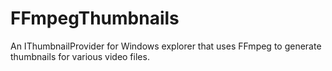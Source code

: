 # FFmpegThumbnails
An IThumbnailProvider for Windows explorer that uses FFmpeg to generate thumbnails for various video files.
